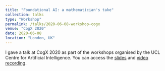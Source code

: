 ```yaml
---
title: "Foundational AI: a mathematician's take"
collection: talks
type: "Workshop"
permalink: /talks/2020-06-08-workshop-cogx
venue: "CogX 2020"
date: 2020-06-08
location: "London, UK"
---
```


I gave a talk at CogX 2020 as part of the workshops organised by the UCL Centre for Artificial Intelligence. You can access the [slides](files/bguedj-talk-2020-cogx.pdf) and [video recording]().